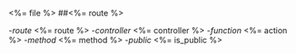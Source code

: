 <%= file %>
##<%= route %>

-*route*      <%= route %>
-*controller* <%= controller %>
-*function*   <%= action %> 
-*method*     <%= method %> 
-*public*     <%= is_public %>

